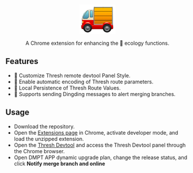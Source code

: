 <p align="center">
  <img style="width: 100px;" src="./src/assets/logo.png" alt="logo.png" />
</p>
<p align="center">A Chrome extension for enhancing the 🧱 ecology functions.</p>

## Features

- 💄 Customize Thresh remote devtool Panel Style.
- 🔄 Enable automatic encoding of Thresh route parameters.
- 📂 Local Persistence of Thresh Route Values.
- 📢 Supports sending Dingding messages to alert merging branches.

## Usage

- Download the repository.
- Open the [Extensions page](chrome://extensions/) in Chrome, activate developer mode, and load the unzipped extension.
- Open the [Thresh Devtool](http://localhost:9003/devtool/) and access the Thresh Devtool panel through the Chrome browser.
- Open DMPT APP dynamic upgrade plan, change the release status, and click **Notify merge branch and online**
